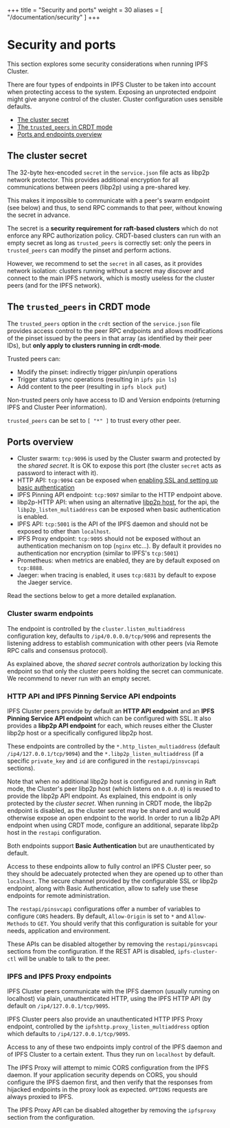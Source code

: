 +++
title = "Security and ports"
weight = 30
aliases = [
    "/documentation/security"
]
+++

# Security and ports

This section explores some security considerations when running IPFS Cluster.

There are four types of endpoints in IPFS Cluster to be taken into account when protecting access to the system. Exposing an unprotected endpoint might give anyone control of the cluster. Cluster configuration uses sensible defaults.

* [The cluster secret](#the-cluster-secret)
* [The `trusted_peers` in CRDT mode](#the-trusted-peers-in-crdt-mode)
* [Ports and endpoints overview](#ports-overview)

## The cluster secret

The 32-byte hex-encoded `secret` in the `service.json` file acts as libp2p network protector. This provides additional encryption for all communications between peers (libp2p) using a pre-shared key.

This makes it impossible to communicate with a peer's swarm endpoint (see below) and thus, to send RPC commands to that peer, without knowing the secret in advance.

The secret is a **security requirement for raft-based clusters** which do not enforce any RPC authorization policy. CRDT-based clusters can run with an empty secret as long as `trusted_peers` is correctly set: only the peers in `trusted_peers` can modify the pinset and perform actions.

However, we recommend to set the `secret` in all cases, as it provides network isolation: clusters running without a secret may discover and connect to the main IPFS network, which is mostly useless for the cluster peers (and for the IPFS network).

## The `trusted_peers` in CRDT mode

The `trusted_peers` option in the `crdt` section of the `service.json` file provides access control to the peer RPC endpoints and allows modifications of the pinset issued by the peers in that array (as identified by their peer IDs), but **only apply to clusters running in crdt-mode**.

Trusted peers can:

* Modify the pinset: indirectly trigger pin/unpin operations
* Trigger status sync operations (resulting in `ipfs pin ls`)
* Add content to the peer (resulting in `ipfs block put`)

Non-trusted peers only have access to ID and Version endpoints (returning IPFS and Cluster Peer information).

<div class="tipbox tip"><code>trusted_peers</code> can be set to <code>[ "*" ]</code> to trust every other peer.</div>

## Ports overview

  * Cluster swarm: `tcp:9096` is used by the Cluster swarm and protected by the *shared secret*. It is OK to expose this port (the cluster `secret` acts as password to interact with it).
  * HTTP API: `tcp:9094` can be exposed when [enabling SSL and setting up basic authentication](/documentation/reference/configuration/#restapi)
  * IPFS Pinning API endpoint: `tcp:9097` similar to the HTTP endpoint above.
  * libp2p-HTTP API: when using an alternative [libp2p host](/documentation/reference/configuration/#restapi), for the api, the `libp2p_listen_multiaddress` can be exposed when basic authentication is enabled.
  * IPFS API: `tcp:5001` is the API of the IPFS daemon and should not be exposed to other than `localhost`.
  * IPFS Proxy endpoint: `tcp:9095` should not be exposed without an authentication mechanism on top (`nginx` etc...). By default it provides no authentication nor encryption (similar to IPFS's `tcp:5001`)
  * Prometheus: when metrics are enabled, they are by default exposed on `tcp:8888`.
  * Jaeger: when tracing is enabled, it uses `tcp:6831` by default to expose the Jaeger service.

Read the sections below to get a more detailed explanation.

### Cluster swarm endpoints

The endpoint is controlled by the `cluster.listen_multiaddress` configuration key, defaults to `/ip4/0.0.0.0/tcp/9096` and represents the listening address to establish communication with other peers (via Remote RPC calls and consensus protocol).

As explained above, the *shared secret* controls authorization by locking this endpoint so that only the cluster peers holding the secret can communicate. We recommend to never run with an empty secret.

### HTTP API and IPFS Pinning Service API endpoints

IPFS Cluster peers provide by default an **HTTP API endpoint** and an **IPFS Pinning Service API endpoint** which can be configured with SSL. It also provides a **libp2p API endpoint** for each, which reuses either the Cluster libp2p host or a specifically configured libp2p host.

These endpoints are controlled by the `*.http_listen_multiaddress` (default `/ip4/127.0.0.1/tcp/9094`) and the `*.libp2p_listen_multiaddress` (if a specific `private_key` and `id` are configured in the `restapi/pinsvcapi` sections).

Note that when no additional libp2p host is configured and running in Raft mode, the Cluster's peer libp2p host (which listens on `0.0.0.0`) is reused to provide the libp2p API endpoint. As explained, this endpoint is only protected by the *cluster secret*. When running in CRDT mode, the libp2p endpoint is disabled, as the cluster secret may be shared and would otherwise expose an open endpoint to the world. In order to run a lib2p API endpoint when using CRDT mode, configure an additional, separate libp2p host in the `restapi` configuration.

Both endpoints support **Basic Authentication** but are unauthenticated by default.

Access to these endpoints allow to fully control an IPFS Cluster peer, so they should be adecuately protected when they are opened up to other than `localhost`. The secure channel provided by the configurable SSL or libp2p endpoint, along with Basic Authentication, allow to safely use these endpoints for remote administration.

The `restapi/pinsvcapi` configurations offer a number of variables to configure `CORS` headers. By default, `Allow-Origin` is set to `*` and `Allow-Methods` to `GET`. You should verify that this configuration is suitable for your needs, application and environment.

These APIs can be disabled altogether by removing the `restapi/pinsvcapi` sections from the configuration. If the REST API is disabled, `ipfs-cluster-ctl` will be unable to talk to the peer.

### IPFS and IPFS Proxy endpoints

IPFS Cluster peers communicate with the IPFS daemon (usually running on localhost) via plain, unauthenticated HTTP, using the IPFS HTTP API (by default on `/ip4/127.0.0.1/tcp/9095`.

IPFS Cluster peers also provide an unauthenticated HTTP IPFS Proxy endpoint, controlled by the `ipfshttp.proxy_listen_multiaddress` option which defaults to `/ip4/127.0.0.1/tcp/9095`.

Access to any of these two endpoints imply control of the IPFS daemon and of IPFS Cluster to a certain extent. Thus they run on `localhost` by default.

The IPFS Proxy will attempt to mimic CORS configuration from the IPFS daemon. If your application security depends on CORS, you should configure the IPFS daemon first, and then verify that the responses from hijacked endpoints in the proxy look as expected. `OPTIONS` requests are always proxied to IPFS.

The IPFS Proxy API can be disabled altogether by removing the `ipfsproxy` section from the configuration.
